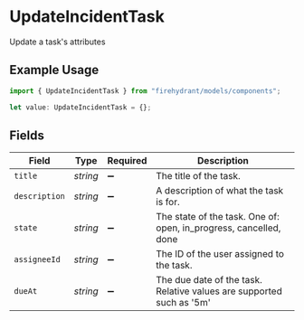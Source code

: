 # UpdateIncidentTask

Update a task's attributes

## Example Usage

```typescript
import { UpdateIncidentTask } from "firehydrant/models/components";

let value: UpdateIncidentTask = {};
```

## Fields

| Field                                                                | Type                                                                 | Required                                                             | Description                                                          |
| -------------------------------------------------------------------- | -------------------------------------------------------------------- | -------------------------------------------------------------------- | -------------------------------------------------------------------- |
| `title`                                                              | *string*                                                             | :heavy_minus_sign:                                                   | The title of the task.                                               |
| `description`                                                        | *string*                                                             | :heavy_minus_sign:                                                   | A description of what the task is for.                               |
| `state`                                                              | *string*                                                             | :heavy_minus_sign:                                                   | The state of the task. One of: open, in_progress, cancelled, done    |
| `assigneeId`                                                         | *string*                                                             | :heavy_minus_sign:                                                   | The ID of the user assigned to the task.                             |
| `dueAt`                                                              | *string*                                                             | :heavy_minus_sign:                                                   | The due date of the task. Relative values are supported such as '5m' |